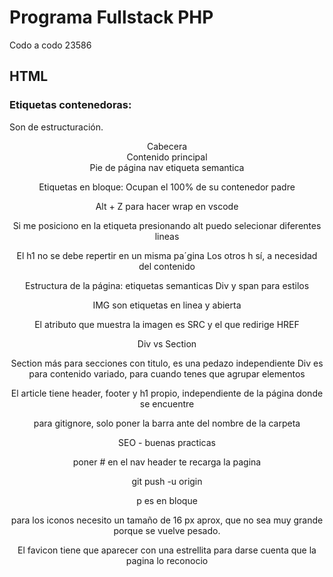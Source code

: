 # Programa Fullstack PHP
Codo a codo 23586

## HTML

### Etiquetas contenedoras:
Son de estructuración.

<header> Cabecera
<main> Contenido principal
<footer> Pie de página
nav etiqueta semantica

Etiquetas en bloque: Ocupan el 100% de su contenedor padre

Alt + Z para hacer wrap en vscode

Si me posiciono en la etiqueta presionando alt puedo selecionar diferentes lineas

El h1 no se debe repertir en un misma pa´gina
Los otros h sí, a necesidad del contenido
 

Estructura de la página: etiquetas semanticas
Div y span para estilos
 
IMG son etiquetas en linea y abierta

El atributo que muestra la imagen es SRC y el que redirige HREF


Div vs Section

Section más para secciones con titulo, es una pedazo independiente
Div es para contenido variado, para cuando tenes que agrupar elementos


El article tiene header, footer y h1 propio, independiente de la página donde se encuentre

para gitignore, solo poner la barra ante del nombre de la carpeta

SEO - buenas practicas

poner # en el nav header te recarga la pagina


git push -u origin <branch>

p es en bloque


para los iconos necesito un tamaño de 16 px aprox, que no sea muy grande porque se vuelve pesado.


El favicon tiene que aparecer con una estrellita para darse cuenta que la pagina lo reconocio